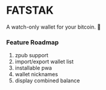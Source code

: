 # FATSTAK
A watch-only wallet for your bitcoin. 🌽

### Feature Roadmap
1. zpub support
2. import/export wallet list
3. installable pwa
4. wallet nicknames
5. display combined balance
